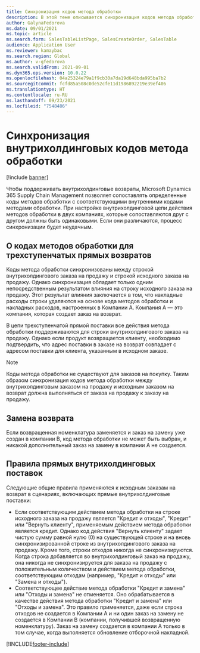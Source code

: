 ```yaml
---
title: Синхронизация кодов метода обработки
description: В этой теме описывается синхронизация кодов метода обработки для внутрихолдинговой торговли
author: GalynaFedorova
ms.date: 09/01/2021
ms.topic: article
ms.search.form: SalesTableListPage, SalesCreateOrder, SalesTable
audience: Application User
ms.reviewer: kamaybac
ms.search.region: Global
ms.author: v-gfedorova
ms.search.validFrom: 2021-09-01
ms.dyn365.ops.version: 10.0.22
ms.openlocfilehash: 04a25324e79a1f9cb30a7da19d648bda995ba7b2
ms.sourcegitcommit: fcfd85a508c0de52cfe11d1986892219e39ef406
ms.translationtype: HT
ms.contentlocale: ru-RU
ms.lasthandoff: 09/23/2021
ms.locfileid: "7548486"
---
```

# <a name="synchronize-intercompany-disposition-codes"></a>Синхронизация внутрихолдинговых кодов метода обработки

[!include [banner](../../includes/banner.md)]

Чтобы поддерживать внутрихолдинговые возвраты, Microsoft Dynamics 365 Supply Chain Management позволяет сопоставлять определенные коды методов обработки с соответствующими внутренними кодами методами обработки. При настройке внутрихолдинговой цепи действия методов обработки в двух компаниях, которые сопоставляются друг с другом должны быть одинаковыми. Если они различаются, процесс синхронизации будет неудачным.

## <a name="about-disposition-codes-for-three-legged-direct-returns"></a>О кодах методов обработки для трехступенчатых прямых возвратов

Коды метода обработки синхронизованы между строкой внутрихолдингового заказа на продажу и строкой исходного заказа на продажу. Однако синхронизация обладает только одним непосредственным результатом влияния на строку исходного заказа на продажу. Этот результат влияния заключается в том, что накладные расходы строки удаляются на основе кода методов обработки и накладных расходов, настроенных в Компании A. Компания А — это компания, которая создает заказ на возврат.

В цепи трехступенчатой прямой поставки все действия метода обработки поддерживаются для строки внутрихолдингового заказа на продажу. Однако если продукт возвращается клиенту, необходимо подтвердить, что адрес поставки в заказе на возврат совпадает с адресом поставки для клиента, указанным в исходном заказе.

> [!NOTE]
> Коды метода обработки не существуют для заказов на покупку. Таким образом синхронизация кодов метода обработки между внутрихолдинговым заказом на продажу и исходным заказом на возврат должна выполняться от заказа на продажу к заказу на продажу.

## <a name="replacing-returned-items"></a>Замена возврата

Если возвращенная номенклатура заменяется и заказ на замену уже создан в компании B, код метода обработки не может быть выбран, и никакой дополнительный заказ на замену в компании A не создается.

## <a name="rules-for-intercompany-direct-deliveries"></a>Правила прямых внутрихолдинговых поставок

Следующие общие правила применяются к исходным заказам на возврат в сценариях, включающих прямые внутрихолдинговые поставки:

- Если соответствующим действием метода обработки на строке исходного заказа на продажу является "Кредит и отходы", "Кредит" или "Вернуть клиенту", применяемым действием метода обработки является кредит. Однако код действия "Вернуть клиенту" задает чистую сумму равной нулю (0) на существующей строке и на вновь синхронизированной строке из внутрихолдингового заказа на продажу. Кроме того, строки отходов никогда не синхронизируются. Когда строка добавляется во внутрихолдинговый заказ на продажу, она никогда не синхронизируется для заказа на продажу с положительным количеством и действием метода обработки, соответствующим отходам (например, "Кредит и отходы" или "Замена и отходы").
- Соответствующее действие метода обработки "Кредит и замена" или "Отходы и замена" не отменяется. Оно обрабатывается в качестве действия метода обработки "Кредит и замена" или "Отходы и замена". Это правило применяется, даже если строка отходов не создается в Компании А и ни один заказ на замену не создается в Компании B (компании, получившей возвращенную номенклатуру). Заказ на замену создается в компании A только в том случае, когда выполняется обновление отборочной накладной.

[!INCLUDE[footer-include](../../includes/footer-banner.md)]
